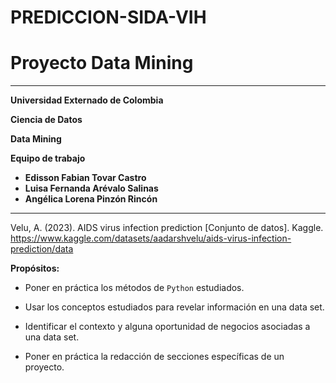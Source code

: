 # PREDICCION-SIDA-VIH
# Proyecto Data Mining 
****
**Universidad Externado de Colombia**

**Ciencia de Datos**

**Data Mining**

**Equipo de trabajo**
   - **Edisson Fabian Tovar Castro**
   - **Luisa Fernanda Arévalo Salinas**
   - **Angélica Lorena Pinzón Rincón**
****
Velu, A. (2023). AIDS virus infection prediction [Conjunto de datos]. Kaggle. https://www.kaggle.com/datasets/aadarshvelu/aids-virus-infection-prediction/data

**Propósitos:**

* Poner en práctica los métodos de `Python` estudiados.

* Usar los conceptos estudiados para revelar información en una data set.

* Identificar el contexto y alguna oportunidad de negocios asociadas a una data set.

* Poner en práctica la redacción de secciones específicas de un proyecto.
